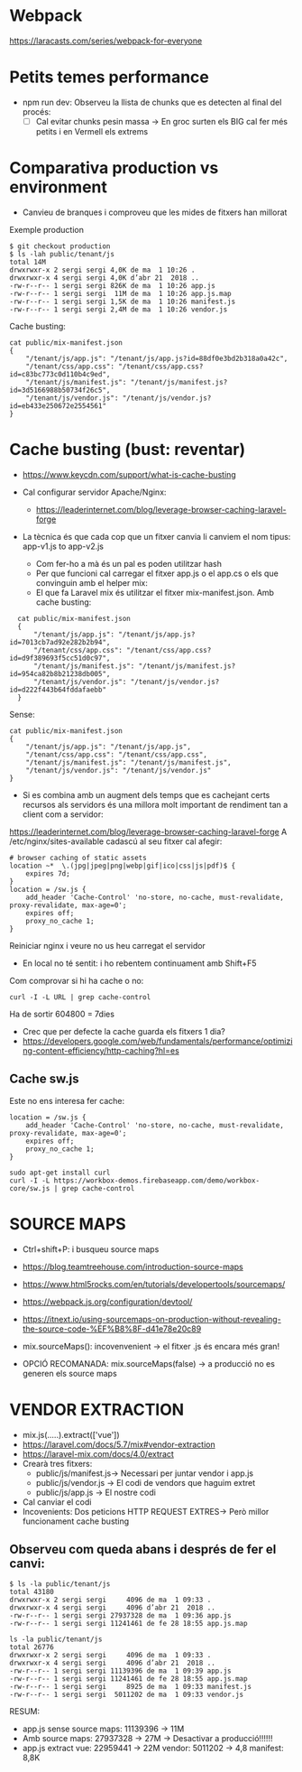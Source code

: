 # Webpack

https://laracasts.com/series/webpack-for-everyone

# Petits temes performance

- npm run dev: Observeu la llista de chunks que es detecten al final del procés:
  - [ ] Cal evitar chunks pesin massa -> En groc surten els BIG cal fer més petits i en Vermell els extrems
  
# Comparativa production vs environment

- Canvieu de branques i comproveu que les mides de fitxers han millorat

Exemple production

```
$ git checkout production
$ ls -lah public/tenant/js 
total 14M
drwxrwxr-x 2 sergi sergi 4,0K de ma  1 10:26 .
drwxrwxr-x 4 sergi sergi 4,0K d’abr 21  2018 ..
-rw-r--r-- 1 sergi sergi 826K de ma  1 10:26 app.js
-rw-r--r-- 1 sergi sergi  11M de ma  1 10:26 app.js.map
-rw-r--r-- 1 sergi sergi 1,5K de ma  1 10:26 manifest.js
-rw-r--r-- 1 sergi sergi 2,4M de ma  1 10:26 vendor.js
```

Cache busting:
```
cat public/mix-manifest.json 
{
    "/tenant/js/app.js": "/tenant/js/app.js?id=88df0e3bd2b318a0a42c",
    "/tenant/css/app.css": "/tenant/css/app.css?id=c83bc773c0d110b4c9ed",
    "/tenant/js/manifest.js": "/tenant/js/manifest.js?id=3d5166988b50734f26c5",
    "/tenant/js/vendor.js": "/tenant/js/vendor.js?id=eb433e250672e2554561"
}
``` 

# Cache busting (bust: reventar)

- https://www.keycdn.com/support/what-is-cache-busting
- Cal configurar servidor Apache/Nginx:
  - https://leaderinternet.com/blog/leverage-browser-caching-laravel-forge
- La tècnica és que cada cop que un fitxer canvia li canviem el nom tipus: app-v1.js to app-v2.js
  -  Com fer-ho a mà és un pal es poden utilitzar hash
  - Per que funcioni cal carregar el fitxer app.js o el app.cs o els que convinguin amb el helper mix:
  
  <script src="{{ mix('/js/app.js') }}"></script>

  - El que fa Laravel mix és utilitzar el fitxer mix-manifest.json. Amb cache busting:

```
  cat public/mix-manifest.json
  {
      "/tenant/js/app.js": "/tenant/js/app.js?id=7013cb7ad92e282b2b94",
      "/tenant/css/app.css": "/tenant/css/app.css?id=d9f389693f5cc51d0c97",
      "/tenant/js/manifest.js": "/tenant/js/manifest.js?id=954ca82b8b21238db005",
      "/tenant/js/vendor.js": "/tenant/js/vendor.js?id=d222f443b64fddafaebb"
  }
```

Sense:
```
cat public/mix-manifest.json
{
    "/tenant/js/app.js": "/tenant/js/app.js",
    "/tenant/css/app.css": "/tenant/css/app.css",
    "/tenant/js/manifest.js": "/tenant/js/manifest.js",
    "/tenant/js/vendor.js": "/tenant/js/vendor.js"
}
```
- Si es combina amb un augment dels temps que es cachejant certs recursos als servidors és una millora molt important de rendiment 
tan a client com a servidor:
  
https://leaderinternet.com/blog/leverage-browser-caching-laravel-forge
A /etc/nginx/sites-available cadascú al seu fitxer cal afegir:

```
# browser caching of static assets
location ~*  \.(jpg|jpeg|png|webp|gif|ico|css|js|pdf)$ {
    expires 7d;
}
location = /sw.js {
    add_header 'Cache-Control' 'no-store, no-cache, must-revalidate, proxy-revalidate, max-age=0';
    expires off;
    proxy_no_cache 1;
}
```
Reiniciar nginx i veure no us heu carregat el servidor

- En local no té sentit: i ho rebentem continuament amb Shift+F5

Com comprovar si hi ha cache o no:

```
curl -I -L URL | grep cache-control
```

Ha de sortir 604800 = 7dies

- Crec que per defecte la cache guarda els fitxers 1 dia?
- https://developers.google.com/web/fundamentals/performance/optimizing-content-efficiency/http-caching?hl=es

## Cache sw.js

Este no ens interesa fer cache:

```
location = /sw.js {
    add_header 'Cache-Control' 'no-store, no-cache, must-revalidate, proxy-revalidate, max-age=0';
    expires off;
    proxy_no_cache 1;
}
```

```
sudo apt-get install curl
curl -I -L https://workbox-demos.firebaseapp.com/demo/workbox-core/sw.js | grep cache-control
```


# SOURCE MAPS

- Ctrl+shift+P: i busqueu source maps
- https://blog.teamtreehouse.com/introduction-source-maps
- https://www.html5rocks.com/en/tutorials/developertools/sourcemaps/
- https://webpack.js.org/configuration/devtool/
- https://itnext.io/using-sourcemaps-on-production-without-revealing-the-source-code-%EF%B8%8F-d41e78e20c89

- mix.sourceMaps(): incovenvenient -> el fitxer .js és encara més gran!
- OPCIÓ RECOMANADA: mix.sourceMaps(false) -> a producció no es generen els source maps

# VENDOR EXTRACTION

- mix.js(.....).extract(['vue'])
- https://laravel.com/docs/5.7/mix#vendor-extraction
- https://laravel-mix.com/docs/4.0/extract
- Crearà tres fitxers:
  - public/js/manifest.js-> Necessari per juntar vendor i app.js
  - public/js/vendor.js -> El codi de vendors que haguim extret
  - public/js/app.js -> El nostre codi
- Cal canviar el codi
- Incovenients: Dos peticions HTTP REQUEST EXTRES-> Però millor funcionament cache busting

Observeu com queda abans i després de fer el canvi:
- 

```
$ ls -la public/tenant/js 
total 43180
drwxrwxr-x 2 sergi sergi     4096 de ma  1 09:33 .
drwxrwxr-x 4 sergi sergi     4096 d’abr 21  2018 ..
-rw-r--r-- 1 sergi sergi 27937328 de ma  1 09:36 app.js
-rw-r--r-- 1 sergi sergi 11241461 de fe 28 18:55 app.js.map
```

```
ls -la public/tenant/js
total 26776
drwxrwxr-x 2 sergi sergi     4096 de ma  1 09:33 .
drwxrwxr-x 4 sergi sergi     4096 d’abr 21  2018 ..
-rw-r--r-- 1 sergi sergi 11139396 de ma  1 09:39 app.js
-rw-r--r-- 1 sergi sergi 11241461 de fe 28 18:55 app.js.map
-rw-r--r-- 1 sergi sergi     8925 de ma  1 09:33 manifest.js
-rw-r--r-- 1 sergi sergi  5011202 de ma  1 09:33 vendor.js
```

RESUM:
- app.js sense source maps: 11139396 -> 11M
- Amb source maps: 27937328 -> 27M  -> Desactivar a producció!!!!!!
- app.js extract vue: 22959441 -> 22M vendor: 5011202 -> 4,8 manifest: 8,8K
